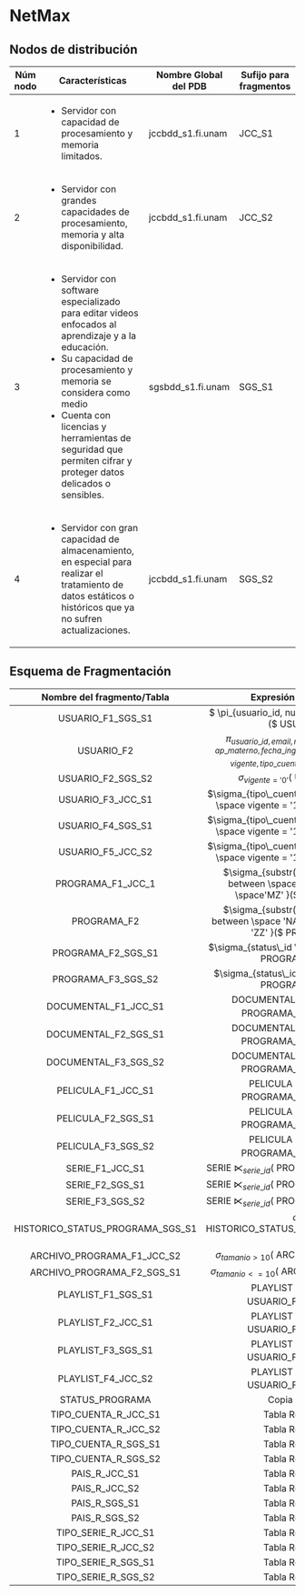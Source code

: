 # NetMax

## Nodos de distribución

|Núm nodo | Características | Nombre Global del PDB | Sufijo para fragmentos
|--|--|--|--|
| 1 | <ul><li>Servidor con capacidad de procesamiento y memoria limitados. </li></ul>| jccbdd_s1.fi.unam | JCC_S1 |
| 2 | <ul><li>Servidor con grandes capacidades de procesamiento, memoria y alta disponibilidad. </li></ul>| jccbdd_s1.fi.unam | JCC_S2 |
| 3 | <ul><li>Servidor con software especializado para editar videos enfocados al aprendizaje y a la educación. </li><li>Su capacidad de procesamiento y memoria se considera como medio</li><li>Cuenta con licencias y herramientas de seguridad que permiten cifrar y proteger datos delicados o sensibles.</li></ul>| sgsbdd_s1.fi.unam | SGS_S1 |
| 4 | <ul><li>Servidor con gran capacidad de almacenamiento, en especial para realizar el tratamiento de datos estáticos o históricos que ya no sufren actualizaciones.</li></ul>| jccbdd_s1.fi.unam | SGS_S2 |

## Esquema de Fragmentación

| Nombre del fragmento/Tabla | Expresión algebraica |
|:--:|:--:|
| USUARIO_F1_SGS_S1| $ \pi_{usuario\_id, num\_tarjeta, password}($ USUARIO $)$ | 
| USUARIO_F2	| $\pi_{usuario\_id,email, nombre, ap\_paterno, ap\_materno, fecha\_ingreso, fecha\_fin\_cuenta, vigente, tipo\_cuenta\_id}($ USUARIO $)$ |
| USUARIO_F2_SGS_S2| $\sigma_{vigente = '0'}($ USUARIO_F2 $)$ |
| USUARIO_F3_JCC_S1| $\sigma_{tipo\_cuenta\_id = '1'\space and \space vigente = '1'}($ USUARIO_F2 $)$ |
| USUARIO_F4_SGS_S1| $\sigma_{tipo\_cuenta\_id = '2'\space and \space vigente = '1'}($ USUARIO_F2 $)$ | 
| USUARIO_F5_JCC_S2| $\sigma_{tipo\_cuenta\_id = '2'\space and \space vigente = '1'}($ USUARIO_F2 $)$ | 
| PROGRAMA_F1_JCC_1 | $\sigma_{substr(folio, 1, 2) \space between \space 'AA' \space and \space'MZ' }($ PROGRAMA $)$ | 
| PROGRAMA_F2 | $\sigma_{substr(folio, 1, 2) \space between \space 'NA' \space and \space 'ZZ' }($ PROGRAMA $)$ | 
| PROGRAMA_F2_SGS_S1 | $\sigma_{status\_id \space in (1, 2, 3) }($ PROGRAMA\_F2 $)$ | 
| PROGRAMA_F3_SGS_S2 | $\sigma_{status\_id \space in (4, 5) }($ PROGRAMA\_F2 $)$ | 
| DOCUMENTAL_F1_JCC_S1 | DOCUMENTAL $⋉_{documental\_id} ($ PROGRAMA_F1_JCC_S1 $)$ | 
| DOCUMENTAL_F2_SGS_S1 | DOCUMENTAL $⋉_{documental\_id} ($ PROGRAMA_F2_SGS_S1 $)$ | 
| DOCUMENTAL_F3_SGS_S2 | DOCUMENTAL $⋉_{documental\_id} ($ PROGRAMA_F3_SGS_S2 $)$ | 
| PELICULA_F1_JCC_S1 | PELICULA $⋉_{pelicula\_id} ($ PROGRAMA_F1_JCC_S1 $)$ | 
| PELICULA_F2_SGS_S1 | PELICULA $⋉_{pelicula\_id} ($ PROGRAMA_F2_SGS_S1 $)$ | 
| PELICULA_F3_SGS_S2 | PELICULA $⋉_{pelicula\_id} ($ PROGRAMA_F3_SGS_S2 $)$ | 
| SERIE_F1_JCC_S1 | SERIE $⋉_{serie\_id} ($ PROGRAMA_F1_JCC_S1 $)$ | 
| SERIE_F2_SGS_S1 | SERIE $⋉_{serie\_id} ($ PROGRAMA_F2_SGS_S1 $)$ | 
| SERIE_F3_SGS_S2 | SERIE $⋉_{serie\_id} ($ PROGRAMA_F3_SGS_S2 $)$ | 
| HISTORICO_STATUS_PROGRAMA_SGS_S1|$\sigma($ HISTORICO_STATUS_PROGRAMA_SGS_S1 $)$ | 
| ARCHIVO_PROGRAMA_F1_JCC_S2 | $\sigma_{tamanio > 10}($ ARCHIVO_PROGRAMA $)$ | 
| ARCHIVO_PROGRAMA_F2_SGS_S1 | $\sigma_{tamanio <= 10}($ ARCHIVO_PROGRAMA $)$ | 
| PLAYLIST_F1_SGS_S1 | PLAYLIST $⋉_{playlist\_id} ($ USUARIO_F2_SGS_S2 $)$ | 
| PLAYLIST_F2_JCC_S1 | PLAYLIST $⋉_{playlist\_id} ($ USUARIO_F3_JCC_S1 $)$ | 
| PLAYLIST_F3_SGS_S1 | PLAYLIST $⋉_{playlist\_id} ($ USUARIO_F4_SGS_S1 $)$ | 
| PLAYLIST_F4_JCC_S2 | PLAYLIST $⋉_{playlist\_id} ($ USUARIO_F5_JCC_S2 $)$ | 
| STATUS_PROGRAMA | Copia Manual |
| TIPO_CUENTA_R_JCC_S1 | Tabla Replicada |
| TIPO_CUENTA_R_JCC_S2 | Tabla Replicada |
| TIPO_CUENTA_R_SGS_S1 | Tabla Replicada |
| TIPO_CUENTA_R_SGS_S2 | Tabla Replicada |
| PAIS_R_JCC_S1 | Tabla Replicada |
| PAIS_R_JCC_S2 | Tabla Replicada |
| PAIS_R_SGS_S1 | Tabla Replicada |
| PAIS_R_SGS_S2 | Tabla Replicada |
| TIPO_SERIE_R_JCC_S1 | Tabla Replicada |
| TIPO_SERIE_R_JCC_S2 | Tabla Replicada |
| TIPO_SERIE_R_SGS_S1 | Tabla Replicada |
| TIPO_SERIE_R_SGS_S2 | Tabla Replicada |